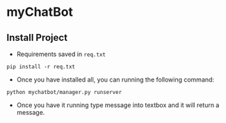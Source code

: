 # myChatBot

## Install Project

* Requirements saved in `req.txt`

``` 
pip install -r req.txt
``` 

* Once you have installed all, you can running the following command:

``` 
python mychatbot/manager.py runserver
``` 

* Once you have it running type message into textbox and it will return a message.

